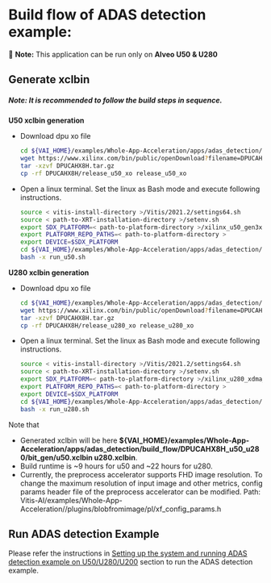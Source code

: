 # Build flow  of ADAS detection  example: 
:pushpin: **Note:** This application can be run only on **Alveo U50 & U280**

## Generate xclbin

##### **Note:** It is recommended to follow the build steps in sequence.

**U50 xclbin generation**
* Download dpu xo file
    ```sh
    cd ${VAI_HOME}/examples/Whole-App-Acceleration/apps/adas_detection/build_flow/DPUCAHX8H_u50_u280
    wget https://www.xilinx.com/bin/public/openDownload?filename=DPUCAHX8H.tar.gz
    tar -xzvf DPUCAHX8H.tar.gz
    cp -rf DPUCAHX8H/release_u50_xo release_u50_xo
    ```
    
* Open a linux terminal. Set the linux as Bash mode and execute following instructions.
    ```sh
    source < vitis-install-directory >/Vitis/2021.2/settings64.sh
    source < path-to-XRT-installation-directory >/setenv.sh
    export SDX_PLATFORM=< path-to-platform-directory >/xilinx_u50_gen3x4_xdma_2_202010_1/xilinx_u50_gen3x4_xdma_2_202010_1.xpfm
    export PLATFORM_REPO_PATHS=< path-to-platform-directory >
    export DEVICE=$SDX_PLATFORM
    cd ${VAI_HOME}/examples/Whole-App-Acceleration/apps/adas_detection/build_flow/DPUCAHX8H_u50_u280
    bash -x run_u50.sh
    ```

**U280 xclbin generation**
* Download dpu xo file
    ```sh
    cd ${VAI_HOME}/examples/Whole-App-Acceleration/apps/adas_detection/build_flow/DPUCAHX8H_u50_u280
    wget https://www.xilinx.com/bin/public/openDownload?filename=DPUCAHX8H.tar.gz
    tar -xzvf DPUCAHX8H.tar.gz
    cp -rf DPUCAHX8H/release_u280_xo release_u280_xo
    ```
* Open a linux terminal. Set the linux as Bash mode and execute following instructions.
    ```sh
    source < vitis-install-directory >/Vitis/2021.2/settings64.sh
    source < path-to-XRT-installation-directory >/setenv.sh
    export SDX_PLATFORM=< path-to-platform-directory >/xilinx_u280_xdma_201920_3/xilinx_u280_xdma_201920_3.xpfm
    export PLATFORM_REPO_PATHS=< path-to-platform-directory >
    export DEVICE=$SDX_PLATFORM
    cd ${VAI_HOME}/examples/Whole-App-Acceleration/apps/adas_detection/build_flow/DPUCAHX8H_u50_u280
    bash -x run_u280.sh
    ```
Note that 
- Generated xclbin will be here **${VAI_HOME}/examples/Whole-App-Acceleration/apps/adas_detection/build_flow/DPUCAHX8H_u50_u280/bit_gen/u50.xclbin u280.xclbin**.
- Build runtime is ~9 hours for u50 and ~22 hours for u280.
- Currently, the preprocess accelerator supports FHD image resolution. To change the maximum resolution of input image and other metrics, config params header file of the preprocess accelerator can be modified. Path: Vitis-AI/examples/Whole-App-Acceleration//plugins/blobfromimage/pl/xf_config_params.h

## Run ADAS detection Example
Please refer the instructions in [Setting up the system and running ADAS detection example on U50/U280/U200](../../README.md#setting-up-the-system-and-running-adas-detection-example-on-u50u280u200) section to run the ADAS detection example.
